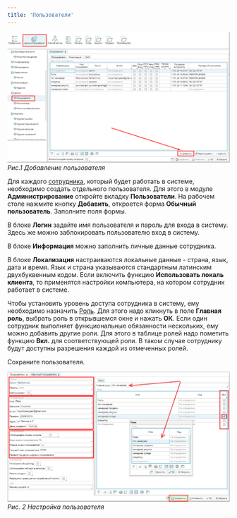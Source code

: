 ```yaml
---
title: 'Пользователи'
---
```


![](images/Users_1.png)
*Рис.1 Добавление пользователя*

  

  

Для каждого [сотрудника](Employees_directory.md), который будет работать в системе, необходимо создать отдельного пользователя. Для этого в модуле **Администрирование** откройте вкладку **Пользователи**. На рабочем столе нажмите кнопку **Добавить**, откроется форма **Обычный пользователь**. Заполните поля формы.

  

  

  

В блоке **Логин** задайте имя пользователя и пароль для входа в систему. Здесь же можно заблокировать пользователю вход в систему.

В блоке **Информация** можно заполнить личные данные сотрудника.

В блоке **Локализация** настраиваются локальные данные - страна, язык, дата и время. Язык и страна указываются стандартным латинским двухбуквенным кодом. Если включить функцию **Использовать локаль клиента**, то применятся настройки компьютера, на котором сотрудник работает в системе.

Чтобы установить уровень доступа сотрудника в систему, ему необходимо назначить [Роль](User_roles.md). Для этого надо кликнуть в поле **Главная роль**, выбрать роль в открывшемся окне и нажать **ОК**. Если один сотрудник выполняет функциональные обязанности нескольких, ему можно добавить другие роли. Для этого в таблице ролей надо пометить функцию **Вкл.** для соответствующей роли. В таком случае сотруднику будут доступны разрешения каждой из отмеченных ролей.

Сохраните пользователя.

![](images/Users_2.png)
*Рис. 2 Настройка пользователя*

  

  

  



  

  
